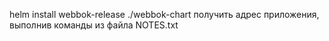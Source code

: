 helm install webbok-release ./webbok-chart
получить адрес приложения, выполнив команды из файла NOTES.txt
